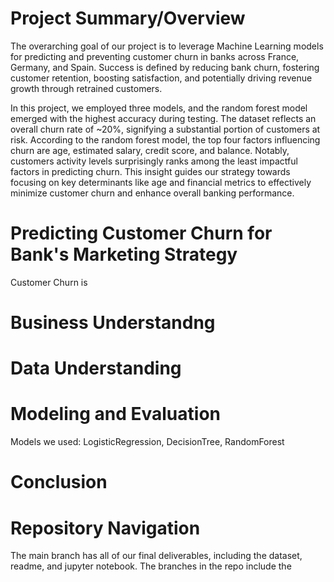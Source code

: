 # Project Summary/Overview
The overarching goal of our project is to leverage Machine Learning models for predicting and preventing customer churn in banks across France, Germany, and Spain. Success is defined by reducing bank churn, fostering customer retention, boosting satisfaction, and potentially driving revenue growth through retrained customers.
 
In this project, we employed three models, and the random forest model emerged with the highest accuracy during testing. The dataset reflects an overall churn rate of ~20%, signifying a substantial portion of customers at risk. According to the random forest model, the top four factors influencing churn are age, estimated salary, credit score, and balance. Notably, customers activity levels surprisingly ranks among the least impactful factors in predicting churn. This insight guides our strategy towards focusing on key determinants like age and financial metrics to effectively minimize customer churn and enhance overall banking performance.

# Predicting Customer Churn for Bank's Marketing Strategy
Customer Churn is

# Business Understandng
# Data Understanding
# Modeling and Evaluation
Models we used: LogisticRegression, DecisionTree, RandomForest

# Conclusion
# Repository Navigation
The main branch has all of our final deliverables, including the dataset, readme, and jupyter notebook. The branches in the repo include the
